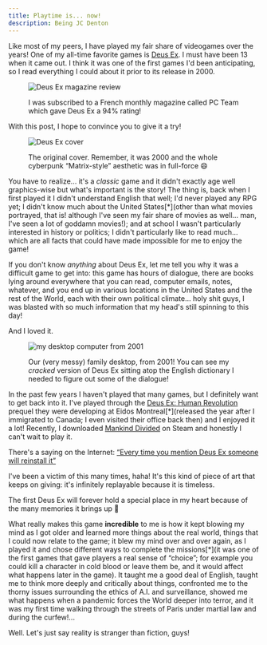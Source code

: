 ```yaml
---
title: Playtime is... now!
description: Being JC Denton
---
```


Like most of my peers, I have played my fair share of videogames over the years! One of my all-time favorite games is <a href="https://en.wikipedia.org/wiki/Deus_Ex_(video_game)" target="_blank" rel="noopener noreferrer">Deus Ex</a>. I must have been 13 when it came out. I think it was one of the first games I'd been anticipating, so I read everything I could about it prior to its release in 2000.

<figure>

![Deus Ex magazine review](https://cloud.fredmercy.com/index.php/s/9w7pFGXPP5QLTnq/preview)

<figcaption>I was subscribed to a French monthly magazine called PC Team which gave Deus Ex a 94% rating!</figcaption>

</figure>

With this post, I hope to convince you to give it a try!

<figure>

![Deus Ex cover](https://upload.wikimedia.org/wikipedia/en/4/42/Dxcover.jpg)

<figcaption>The original cover. Remember, it was 2000 and the whole cyberpunk “Matrix-style” aesthetic was in full-force 😄</figcaption>

</figure>

You have to realize... it's a _classic_ game and it didn't exactly age well graphics-wise but what's important is the story! The thing is, back when I first played it I didn't understand English that well; I'd never played any RPG yet; I didn't know much about the United States[*](other than what movies portrayed, that is! although I've seen my fair share of movies as well... man, I've seen a lot of goddamn movies!); and at school I wasn't particularly interested in history or politics; I didn't particularly like to read much... which are all facts that could have made impossible for me to enjoy the game!

If you don't know _anything_ about Deus Ex, let me tell you why it was a difficult game to get into: this game has hours of dialogue, there are books lying around everywhere that you can read, computer emails, notes, whatever, and you end up in various locations in the United States and the rest of the World, each with their own political climate... holy shit guys, I was blasted with so much information that my head's still spinning to this day!

And I loved it.

<figure>

![my desktop computer from 2001](https://cloud.fredmercy.com/index.php/s/zb5AZ8DHbAB2WiZ/preview)

<figcaption>Our (very messy) family desktop, from 2001! You can see my <em>cracked</em> version of Deus Ex sitting atop the English dictionary I needed to figure out some of the dialogue!</figcaption>

</figure>

In the past few years I haven't played that many games, but I definitely want to get back into it. I've played through the <a href="https://en.wikipedia.org/wiki/Deus_Ex:_Human_Revolution" target="_blank" rel="noopener noreferrer">Deus Ex: Human Revolution</a> prequel they were developing at Eidos Montreal[*](released the year after I immigrated to Canada; I even visited their office back then) and I enjoyed it a lot! Recently, I downloaded <a href="https://en.wikipedia.org/wiki/Deus_Ex:_Mankind_Divided" target="_blank" rel="noopener noreferrer">Mankind Divided</a> on Steam and honestly I can't wait to play it.

<aside data-component="drawer" data-label="show nerdy anecdote (+)">

There's a saying on the Internet: <a href="https://knowyourmeme.com/forums/riff-raff/topics/54513-every-time-you-mention-deus-ex-someone-will-reinstall-it" target="_blank" rel="noopener noreferrer">“Every time you mention Deus Ex someone will reinstall it”</a>

I've been a victim of this many times, haha! It's this kind of piece of art that keeps on giving: it's infinitely replayable because it is timeless.

</aside>

The first Deus Ex will forever hold a special place in my heart because of the many memories it brings up 🖤

What really makes this game **incredible** to me is how it kept blowing my mind as I got older and learned more things about the real world, things that I could now relate to the game; it blew my mind over and over again, as I played it and chose different ways to complete the missions[*](it was one of the first games that gave players a real sense of “choice”; for example you could kill a character in cold blood or leave them be, and it would affect what happens later in the game). It taught me a good deal of English, taught me to think more deeply and critically about things, confronted me to the thorny issues surrounding the ethics of A.I. and surveillance, showed me what happens when a pandemic forces the World deeper into terror, and it was my first time walking through the streets of Paris under martial law and during the curfew!...

Well. Let's just say reality is stranger than fiction, guys!
